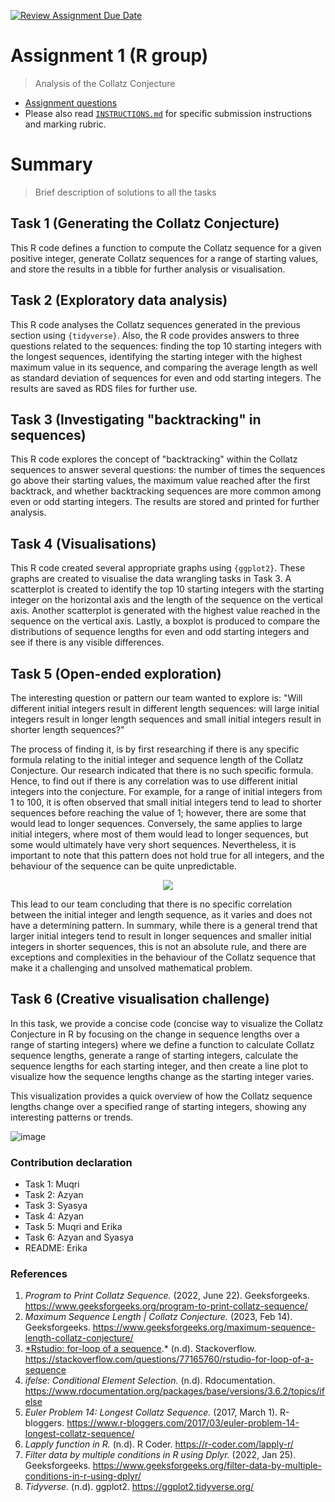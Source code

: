 [![Review Assignment Due Date](https://classroom.github.com/assets/deadline-readme-button-24ddc0f5d75046c5622901739e7c5dd533143b0c8e959d652212380cedb1ea36.svg)](https://classroom.github.com/a/HUOoSZXh)
# Assignment 1 (R group)

> Analysis of the Collatz Conjecture

- [Assignment questions](ASSIGNMENT.md) 
- Please also read [`INSTRUCTIONS.md`](INSTRUCTIONS.md) for specific
submission instructions and marking rubric.

# Summary 

> Brief description of solutions to all the tasks

## Task 1 (Generating the Collatz Conjecture)
This R code defines a function to compute the Collatz sequence for a given positive integer, generate Collatz sequences for a range of starting values, and store the results in a tibble for further analysis or visualisation.

## Task 2 (Exploratory data analysis)
This R code analyses the Collatz sequences generated in the previous section using `{tidyverse}`. Also, the R code provides answers to three questions related to the sequences: finding the top 10 starting integers with the longest sequences, identifying the starting integer with the highest maximum value in its sequence, and comparing the average length as well as standard deviation of sequences for even and odd starting integers. The results are saved as RDS files for further use.

## Task 3 (Investigating "backtracking" in sequences)
This R code explores the concept of "backtracking" within the Collatz sequences to answer several questions: the number of times the sequences go above their starting values, the maximum value reached after the first backtrack, and whether backtracking sequences are more common among even or odd starting integers. The results are stored and printed for further analysis.

## Task 4 (Visualisations)
This R code created several appropriate graphs using `{ggplot2}`. These graphs are created to visualise the data wrangling tasks in Task 3. A scatterplot is created to identify the top 10 starting integers with the starting integer on the horizontal axis and the length of the sequence on the vertical axis. Another scatterplot is generated with the highest value reached in the sequence on the vertical axis. Lastly, a boxplot is produced to compare the distributions of sequence lengths for even and odd starting integers and see if there is any visible differences.

## Task 5 (Open-ended exploration)
The interesting question or pattern our team wanted to explore is: "Will different initial integers result in different length sequences: will large initial integers result in longer length sequences and small initial integers result in shorter length sequences?" 

The process of finding it, is by first researching if there is any specific formula relating to the initial integer and sequence length of the Collatz Conjecture. Our research indicated that there is no such specific formula. Hence, to find out if there is any correlation was to use different initial integers into the conjecture. For example, for a range of initial integers from 1 to 100, it is often observed that small initial integers tend to lead to shorter sequences before reaching the value of 1; however, there are some that would lead to longer sequences. Conversely, the same applies to large initial integers, where most of them would lead to longer sequences, but some would ultimately have very short sequences. Nevertheless, it is important to note that this pattern does not hold true for all integers, and the behaviour of the sequence can be quite unpredictable.

<p align="center">
  <img src="https://github.com/sm2302-aug23/grp-r-irrational-4/assets/141215572/6710aa45-040d-4ff9-898e-a50f5574645a">
</p>

This lead to our team concluding that there is no specific correlation between the initial integer and length sequence, as it varies and does not have a determining pattern.
In summary, while there is a general trend that larger initial integers tend to result in longer sequences and smaller initial integers in shorter sequences, this is not an absolute rule, and there are exceptions and complexities in the behaviour of the Collatz sequence that make it a challenging and unsolved mathematical problem.

## Task 6 (Creative visualisation challenge)

In this task, we provide a concise code (concise way to visualize the Collatz Conjecture in R by focusing on the change in sequence lengths over a range of starting integers) where we define a function to calculate Collatz sequence lengths, generate a range of starting integers, calculate the sequence lengths for each starting integer, and then create a line plot to visualize how the sequence lengths change as the starting integer varies.

This visualization provides a quick overview of how the Collatz sequence lengths change over a specified range of starting integers, showing any interesting patterns or trends.

![image](https://github.com/sm2302-aug23/grp-r-irrational-4/assets/141397076/6b299cdf-e0d0-4ccc-9307-6876bc168ad3)


### Contribution declaration
- Task 1: Muqri
- Task 2: Azyan
- Task 3: Syasya
- Task 4: Azyan
- Task 5: Muqri and Erika
- Task 6: Azyan and Syasya
- README: Erika

### References 
1. *Program to Print Collatz Sequence.* (2022, June 22). Geeksforgeeks. https://www.geeksforgeeks.org/program-to-print-collatz-sequence/
2. *Maximum Sequence Length | Collatz Conjecture.* (2023, Feb 14). Geeksforgeeks. https://www.geeksforgeeks.org/maximum-sequence-length-collatz-conjecture/
3. [*Rstudio: for-loop of a sequence](https://stackoverflow.com/questions/77165760/rstudio-for-loop-of-a-sequence).* (n.d). Stackoverflow. https://stackoverflow.com/questions/77165760/rstudio-for-loop-of-a-sequence
4. *ifelse: Conditional Element Selection.* (n.d). Rdocumentation. https://www.rdocumentation.org/packages/base/versions/3.6.2/topics/ifelse
5. *Euler Problem 14: Longest Collatz Sequence.* (2017, March 1). R-bloggers. https://www.r-bloggers.com/2017/03/euler-problem-14-longest-collatz-sequence/
6. *Lapply function in R.* (n.d). R Coder. https://r-coder.com/lapply-r/
7. *Filter data by multiple conditions in R using Dplyr.* (2022, Jan 25). Geeksforgeeks. https://www.geeksforgeeks.org/filter-data-by-multiple-conditions-in-r-using-dplyr/
8. *Tidyverse.* (n.d). ggplot2. https://ggplot2.tidyverse.org/

